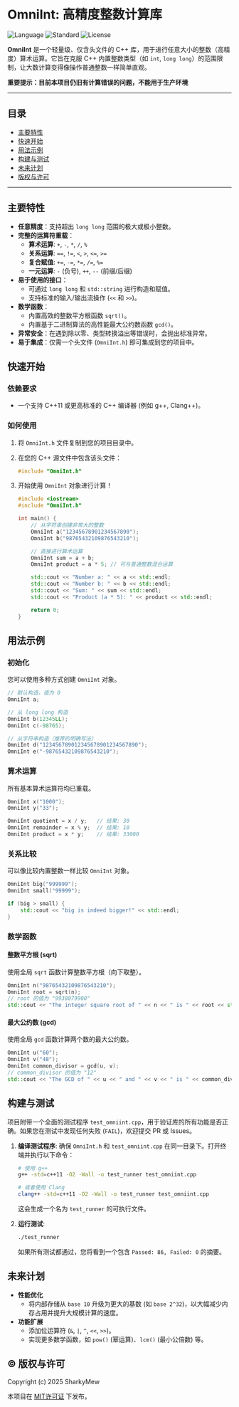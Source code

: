 # OmniInt: 高精度整数计算库

![Language](https://img.shields.io/badge/language-C%2B%2B-blue.svg)
![Standard](https://img.shields.io/badge/C%2B%2B-11%2B-blue.svg)
![License](https://img.shields.io/badge/license-MIT-pink.svg)

**OmniInt** 是一个轻量级、仅含头文件的 C++ 库，用于进行任意大小的整数（高精度）算术运算。它旨在克服 C++ 内置整数类型（如 `int`, `long long`）的范围限制，让大数计算变得像操作普通整数一样简单直观。

**重要提示：目前本项目仍旧有计算错误的问题，不能用于生产环境**

---

## 目录

- [主要特性](#主要特性)
- [快速开始](#快速开始)
- [用法示例](#用法示例)
- [构建与测试](#构建与测试)
- [未来计划](#未来计划)
- [版权与许可](#️-版权与许可)

---

## 主要特性

-   **任意精度**：支持超出 `long long` 范围的极大或极小整数。
-   **完整的运算符重载**：
    -   **算术运算**: `+`, `-`, `*`, `/`, `%`
    -   **关系运算**: `==`, `!=`, `<`, `>`, `<=`, `>=`
    -   **复合赋值**: `+=`, `-=`, `*=`, `/=`, `%=`
    -   **一元运算**: `-` (负号), `++`, `--` (前缀/后缀)
-   **易于使用的接口**：
    -   可通过 `long long` 和 `std::string` 进行构造和赋值。
    -   支持标准的输入/输出流操作 (`<<` 和 `>>`)。
-   **数学函数**：
    -   内置高效的整数平方根函数 `sqrt()`。
    -   内置基于二进制算法的高性能最大公约数函数 `gcd()`。
-   **异常安全**：在遇到除以零、类型转换溢出等错误时，会抛出标准异常。
-   **易于集成**：仅需一个头文件 (`OmniInt.h`) 即可集成到您的项目中。

## 快速开始

### 依赖要求

-   一个支持 C++11 或更高标准的 C++ 编译器 (例如 g++, Clang++)。

### 如何使用

1.  将 `OmniInt.h` 文件复制到您的项目目录中。
2.  在您的 C++ 源文件中包含该头文件：

    ```cpp
    #include "OmniInt.h"
    ```

3.  开始使用 `OmniInt` 对象进行计算！

    ```cpp
    #include <iostream>
    #include "OmniInt.h"

    int main() {
        // 从字符串创建非常大的整数
        OmniInt a("12345678901234567890");
        OmniInt b("98765432109876543210");

        // 直接进行算术运算
        OmniInt sum = a + b;
        OmniInt product = a * 5; // 可与普通整数混合运算

        std::cout << "Number a: " << a << std::endl;
        std::cout << "Number b: " << b << std::endl;
        std::cout << "Sum: " << sum << std::endl;
        std::cout << "Product (a * 5): " << product << std::endl;

        return 0;
    }
    ```

## 用法示例

### 初始化

您可以使用多种方式创建 `OmniInt` 对象。

```cpp
// 默认构造，值为 0
OmniInt a;

// 从 long long 构造
OmniInt b(12345LL);
OmniInt c(-98765);

// 从字符串构造（推荐的明确写法）
OmniInt d("123456789012345678901234567890");
OmniInt e("-98765432109876543210");
```

### 算术运算

所有基本算术运算符均已重载。

```cpp
OmniInt x("1000");
OmniInt y("33");

OmniInt quotient = x / y;   // 结果: 30
OmniInt remainder = x % y;  // 结果: 10
OmniInt product = x * y;    // 结果: 33000
```

### 关系比较

可以像比较内置整数一样比较 `OmniInt` 对象。

```cpp
OmniInt big("999999");
OmniInt small("99999");

if (big > small) {
    std::cout << "big is indeed bigger!" << std::endl;
}
```

### 数学函数

#### 整数平方根 (sqrt)

使用全局 `sqrt` 函数计算整数平方根（向下取整）。

```cpp
OmniInt n("98765432109876543210");
OmniInt root = sqrt(n);
// root 的值为 "9938079900"
std::cout << "The integer square root of " << n << " is " << root << std::endl;
```

#### 最大公约数 (gcd)

使用全局 `gcd` 函数计算两个数的最大公约数。

```cpp
OmniInt u("60");
OmniInt v("48");
OmniInt common_divisor = gcd(u, v);
// common_divisor 的值为 "12"
std::cout << "The GCD of " << u << " and " << v << " is " << common_divisor << std::endl;
```

## 构建与测试

项目附带一个全面的测试程序 `test_omniint.cpp`，用于验证库的所有功能是否正确。如果您在测试中发现任何失败 (`FAIL`)，欢迎提交 PR 或 Issues。

1.  **编译测试程序**:
    确保 `OmniInt.h` 和 `test_omniint.cpp` 在同一目录下。打开终端并执行以下命令：

    ```bash
    # 使用 g++
    g++ -std=c++11 -O2 -Wall -o test_runner test_omniint.cpp

    # 或者使用 Clang
    clang++ -std=c++11 -O2 -Wall -o test_runner test_omniint.cpp
    ```
    这会生成一个名为 `test_runner` 的可执行文件。

2.  **运行测试**:

    ```bash
    ./test_runner
    ```

    如果所有测试都通过，您将看到一个包含 `Passed: 86, Failed: 0` 的摘要。

## 未来计划

-   **性能优化**
    -   将内部存储从 `base 10` 升级为更大的基数 (如 `base 2^32`)，以大幅减少内存占用并提升大规模计算的速度。
-   **功能扩展**
    -   添加位运算符 (`&`, `|`, `^`, `<<`, `>>`)。
    -   实现更多数学函数，如 `pow()` (幂运算)、`lcm()` (最小公倍数) 等。

## ©️ 版权与许可

Copyright (c) 2025 SharkyMew

本项目在 [MIT许可证](https://opensource.org/licenses/MIT) 下发布。
